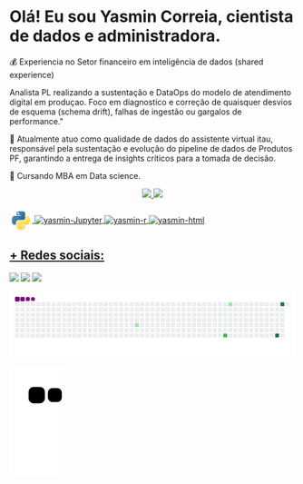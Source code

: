 # Olá! Eu sou Yasmin Correia, cientista de dados e administradora.

💰 Experiencia no Setor financeiro em inteligência de dados (shared experience)
  
  Analista PL realizando a sustentação e DataOps do modelo de atendimento digital em produçao. Foco em diagnostico e correção de quaisquer desvios de esquema (schema drift), falhas de ingestão ou gargalos de performance."

💼 Atualmente atuo como qualidade de dados do assistente virtual itau, responsável pela sustentação e evolução do pipeline de dados de Produtos PF, garantindo a entrega de insights críticos para a tomada de decisão.

🌱 Cursando MBA em Data science.

<div align="center"> 
  <a href="https://github.com/Yasmcor">
  <img height="130em" src="https://github-readme-stats.vercel.app/api?username=Yasmcor&show_icons=true&theme=onedark&include_all_commits=true&count_private=true"/>
  <img height="130em" src="https://github-readme-stats.vercel.app/api/top-langs/?username=Yasmcor&layout=compact&langs_count=7&theme=onedark"/>
</div>
  
  <div style="display: inline_block"><br> 
    <img align="center" alt="yasmin-Python" height="40" width="40" src="https://raw.githubusercontent.com/devicons/devicon/master/icons/python/python-original.svg">
    <img align="center" alt="yasmin-Jupyter" height="40" width="50" src="https://cdn.jsdelivr.net/gh/devicons/devicon/icons/jupyter/jupyter-original-wordmark.svg" /> 
    <img align="center" alt="yasmin-r" height="40" width="50" src="https://cdn.jsdelivr.net/gh/devicons/devicon/icons/r/r-original.svg" /> 
    <img align="center" alt="yasmin-html" height="30" width="40" src="https://cdn.jsdelivr.net/gh/devicons/devicon/icons/html5/html5-original.svg" />
  </div> 
  
  
  ## + Redes sociais:
 
<div>  
  <a href="https://www.linkedin.com/in/yasmincorreiasilva/" target="_blank"><img src="https://img.shields.io/badge/-LinkedIn-%230077B5?style=for-the-badge&logo=linkedin&logoColor=white" target="_blank"></a> 
  <a href = "mailto:yasmincorreiasilva14@gmail.com"><img src="https://img.shields.io/badge/-Gmail-%23333?style=for-the-badge&logo=gmail&logoColor=white" target="_blank"></a>
  <a href = "https://stackoverflow.com/users/16921776/yasmin-correia-da-silva"><img src="https://img.shields.io/badge/Stack_Overflow-FE7A16?style=for-the-badge&logo=stack-overflow&logoColor=white"target="_blank"></a>


![snake gif](https://github.com/yasmcor/yasmcor/blob/output/github-contribution-grid-snake.gif)

 ![Snake animation](https://github.com/Yasmcor/Yasmincorreia/blob/output/github-contribution-grid-snake.svg)
</div>
